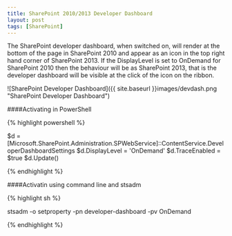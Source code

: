 ```yaml
---
title: SharePoint 2010/2013 Developer Dashboard
layout: post
tags: [SharePoint]
---
```

The SharePoint developer dashboard, when switched on, will render at the bottom of the page in SharePoint 2010 and appear as an icon in the top right hand corner of SharePoint 2013.
If the DisplayLevel is set to OnDemand for SharePoint 2010 then the behaviour will be as SharePoint 2013, that is the developer dashboard will be visible at the click of the icon on the ribbon.

![SharePoint Developer Dashboard]({{ site.baseurl }}images/devdash.png "SharePoint Developer Dashboard")

####Activating in PowerShell

{% highlight powershell %}

$d = [Microsoft.SharePoint.Administration.SPWebService]::ContentService.DeveloperDashboardSettings
$d.DisplayLevel = 'OnDemand'
$d.TraceEnabled = $true
$d.Update()

{% endhighlight %}

####Activatin using command line and stsadm

{% highlight sh  %}

stsadm -o setproperty -pn developer-dashboard -pv OnDemand

{% endhighlight %}
